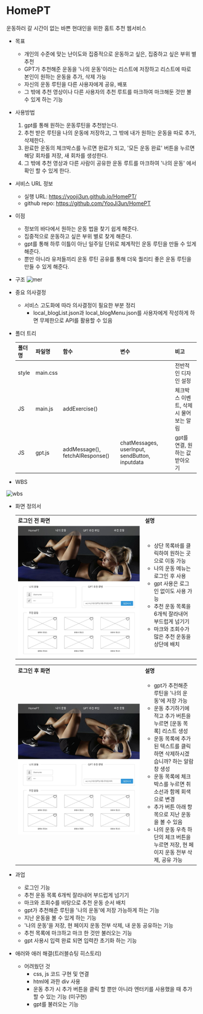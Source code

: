 # HomePT

운동하러 갈 시간이 없는 바쁜 현대인을 위한 홈트 추천 웹서비스

* 목표
    * 개인의 수준에 맞는 난이도와 집중적으로 운동하고 싶은, 집중하고 싶은 부위 별 추천
    * GPT가 추천해준 운동을 '나의 운동'이라는 리스트에 저장하고 리스트에 따로 본인이 원하는 운동을 추가, 삭제 가능
    * 자신의 운동 루틴을 다른 사용자에게 공유, 배포
    * 그 밖에 추천 영상이나 다른 사용자의 추천 루트를 마크하여 마크해둔 것만 볼 수 있게 하는 기능

* 사용방법
    1. gpt를 통해 원하는 운동루틴을 추천받는다.
    2. 추천 받은 루틴을 나의 운동에 저장하고, 그 밖에 내가 원하는 운동을 따로 추가, 삭제한다.
    3. 완료한 운동의 체크박스를 누르면 완료가 되고, '모든 운동 완료' 버튼을 누르면 해당 회차를 저장, 새 회차를 생성한다.
    4. 그 밖에 추천 영상과 다른 사람이 공유한 운동 루트를 마크하여 '나의 운동' 에서 확인 할 수 있게 한다.

* 서비스 URL 정보
    * 실행 URL: https://yooji3un.github.io/HomePT/
    * github repo: https://github.com/YooJi3un/HomePT


* 이점
    * 정보의 바다에서 원하는 운동 법을 찾기 쉽게 해준다.
    * 집중적으로 운동하고 싶은 부위 별로 찾게 해준다.
    * gpt를 통해 하루 이틀이 아닌 일주일 단위로 체계적인 운동 루틴을 만들 수 있게 해준다.
    * 뿐만 아니라 유저들끼리 운동 루틴 공유를 통해 더욱 퀄리티 좋은 운동 루틴을 만들 수 있게 해준다.

* 구조
![mer](https://github.com/YooJi3un/HomePT/assets/75007766/82d53e8c-dc66-4531-8213-707dbbd3a966)

* 중요 의사결정
    * 서비스 고도화에 따라 의사결정이 필요한 부분 정리
        * local_blogList.json과 local_blogMenu.json를 사용자에게 작성하게 하면 무제한으로 API를 활용할 수 있음

* 폴더 트리

    | 폴더명 | 파일명 | 함수 | 변수 | 비고 |
    |--------|--------|------|------|------|
    | style  | main.css | | | 전반적인 디자인 설정 |
    | JS     | main.js | addExercise() | | 체크박스 이벤트, 삭제시 물어보는 알림 |
    | JS     | gpt.js | addMessage(), fetchAIResponse() | chatMessages, userInput, sendButton, inputdata | gpt를 연결, 원하는 값 받아오기 |

* WBS

![wbs](https://github.com/YooJi3un/HomePT/assets/75007766/6cac2035-042a-46ff-87c9-b16ccee0b420)

* 화면 정의서
    <table>
        <tr>
            <th>로그인 전 화면</th>
            <th>설명</th>
        </tr>
        <tr>
            <td width="70%">
                <img src="style/img/login_be.jpg">
            </td>
            <td>
                <ul>
                    <li>상단 목록바를 클릭하여 원하는 곳으로 이동 가능</li>
                    <li>나의 운동 메뉴는 로그인 후 사용</li>
                    <li>gpt 사용은 로그인 없이도 사용 가능</li>
                    <li>추천 운동 목록을 6개씩 잘라내어 부드럽게 넘기기</li>
                    <li>마크와 조회수가 많은 추천 운동을 상단에 배치</li>
                </ul>
            </td>
        </tr>
    </table>
    <table>
        <tr>
            <th>로그인 후 화면</th>
            <th>설명</th>
        </tr>
        <tr width="70%">
            <td width="70%">
               <img src="style/img/login_be.jpg">
            </td>
            <td>
                <ul>
                    <li>gpt가 추천해준 루틴을 '나의 운동'에 저장 가능</li>
                    <li>운동 추기하기에 적고 추가 버튼을 누르면 [운동 목록] 리스트 생성</li>
                    <li>운동 목록에 추가 된 텍스트를 클릭하면 삭제하시겠습니까? 하는 알람창 생성</li>
                    <li>운동 목록에 체크박스를 누르면 취소선과 함께 회색으로 변경</li>
                    <li>추가 버튼 아래 항목으로 지난 운동을 볼 수 있음</li>
                    <li>나의 운동 우측 하단의 체크 버튼을 누르면 저장, 현 페이지 운동 전부 삭제, 공유 가능</li>
                </ul>
            </td>
        </tr>
    </table>

* 과업
    * 로그인 기능
    * 추천 운동 목록 6개씩 잘라내어 부드럽게 넘기기
    * 마크와 조회수를 바탕으로 추천 운동 순서 배치
    * gpt가 추천해준 루틴을 '나의 운동'에 저장 가능하게 하는 기능
    * 지난 운동을 볼 수 있게 하는 기능
    * '나의 운동'을 저장, 현 페이지 운동 전부 삭제, 내 운동 공유하는 기능
    * 추천 목록에 마크하고 마크 한 것만 불러오는 기능
    * gpt 사용시 입력 완료 되면 입력칸 초기화 하는 기능

* 애러와 애러 해결(트러블슈팅 히스토리)

     
    * 어려웠던 것
        * css, js 코드 구현 및 연결
        * html에 과한 div 사용
        * 운동 추가 시 추가 버튼을 클릭 할 뿐만 아니라 엔터키를 사용했을 때 추가 할 수 있는 기능 (미구현)
        * gpt를 불러오는 기능 
